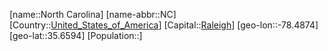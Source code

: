 ﻿---
location: [35.6594,-78.4874]
type: State
tags:
- geo/State


SpocWebEntityId: 36053
isDeleted: false
confidential: public

---
[name::North Carolina]
[name-abbr::NC]
[Country::[United_States_of_America](geo/Continent/North-America/United_States_of_America.md)]
[Capital::[Raleigh](geo/Continent/North-America/United_States_of_America/North_Carolina/Raleigh.md)]
[geo-lon::-78.4874]
[geo-lat::35.6594]
[Population::]

